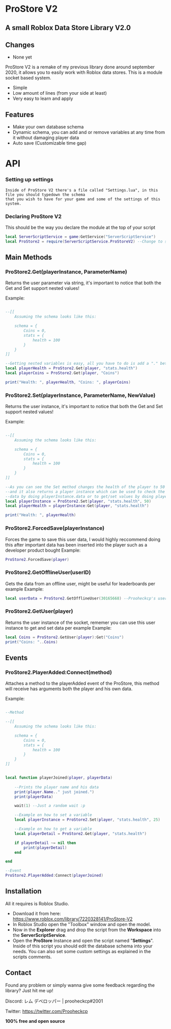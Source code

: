 # ProStore V2
## A small Roblox Data Store Library V2.0

## Changes
- None yet

ProStore V2 is a remake of my previous library done around september 2020, it allows you to easily work with Roblox data stores. This is a module socket based system.

- Simple
- Low amount of lines (from your side at least)
- Very easy to learn and apply

## Features

- Make your own database schema
- Dynamic schema, you can add and or remove variables at any time from it without damaging player data
- Auto save (Customizable time gap)


# API

### Setting up settings

    Inside of ProStore V2 there's a file called "Settings.lua", in this file you should typedown the schema
    that you wish to have for your game and some of the settings of this system.

### Declaring ProStore V2

This should be the way you declare the module at the top of your script

```lua
local ServerScriptService = game:GetService("ServerScriptService")
local ProStore2 = require(ServerScriptService.ProStoreV2) --Change to script location
```
## Main Methods

### ProStore2.Get(playerInstance, ParameterName)

Returns the user parameter via string, it's important to notice that both the Get and Set support nested values!

Example:
```lua

--[[
    Assuming the schema looks like this:

    schema = {
        Coins = 0,
        stats = {
            health = 100
        }
    }
]]

--Getting nested variables is easy, all you have to do is add a "." between each index name as in the example below
local playerHealth = ProStore2.Get(player, "stats.health")
local playerCoins = ProStore2.Get(player, "Coins")

print("Health: ", playerHealth, "Coins: ", playerCoins)

```

### ProStore2.Set(playerInstance, ParameterName, NewValue)

Returns the user instance, it's important to notice that both the Get and Set support nested values!

Example:
```lua

--[[
    Assuming the schema looks like this:

    schema = {
        Coins = 0,
        stats = {
            health = 100
        }
    }
]]

--As you can see the Set method changes the health of the player to 50
--and it also returns a player instance which can be used to check the player
--data by doing playerInstance.data or to get/set values by doing playerInstance:Get or playerInstance:Set
local playerInstance = ProStore2.Set(player, "stats.health", 50)
local playerHealth = playerInstance:Get(player, "stats.health")

print("Health: ", playerHealth)

```

### ProStore2.ForcedSave(playerInstance)

Forces the game to save this user data, I would highly reccommend doing this after 
important data has been inserted into the player such as a developer product bought
Example:
```lua
ProStore2.ForcedSave(player)
```

### ProStore2.GetOfflineUser(userID)

Gets the data from an offline user, might be useful for leaderboards per example
Example:
```lua
local userData = ProStore2.GetOfflineUser(30165668) --Prooheckcp's userID
```

### ProStore2.GetUser(player)
Returns the user instance of the socket, rememer you can use this user instance to get and set data per example
Example:
```lua
local Coins = ProStore2.GetUser(player):Get("Coins")
print("Coins: "..Coins)
```

## Events

### ProStore2.PlayerAdded:Connect(method)

Attaches a method to the playerAdded event of the ProStore, this method will receive has arguments both the player
and his own data.

Example:
```lua

--Method

--[[
    Assuming the schema looks like this:

    schema = {
        Coins = 0,
        stats = {
            health = 100
        }
    }
]]


local function playerJoined(player, playerData)
    
    --Prints the player name and his data
    print(player.Name.." just joined.")
    print(playerData)

    wait(1) --Just a random wait :p

    --Example on how to set a variable
    local playerInstance = ProStore2.Set(player, "stats.health", 25)    

    --Example on how to get a variable
    local playerDetail = ProStore2.Get(player, "stats.health")

    if playerDetail ~= nil then
        print(playerDetail)
    end

end

--Event
ProStore2.PlayerAdded:Connect(playerJoined)
```
## Installation

All it requires is Roblox Studio.

* Download it from here: https://www.roblox.com/library/7220328141/ProStore-V2
* In Roblox Studio open the "Toolbox" window and open the model.
*  Now in the **Explorer** drag and drop the script from the **Workspace** into the **ServerScriptService**.
*  Open the **ProStore** Instance and open the script named "**Settings**". Inside of this script you should edit the database schema into your needs. You can also set some custom settings as explained in the scripts comments.

## Contact

Found any problem or simply wanna give some feedback regarding the library? Just hit me up!

Discord: レム デベロッパー | prooheckcp#2001

Twitter: https://twitter.com/Prooheckcp


**100% free and open source**
